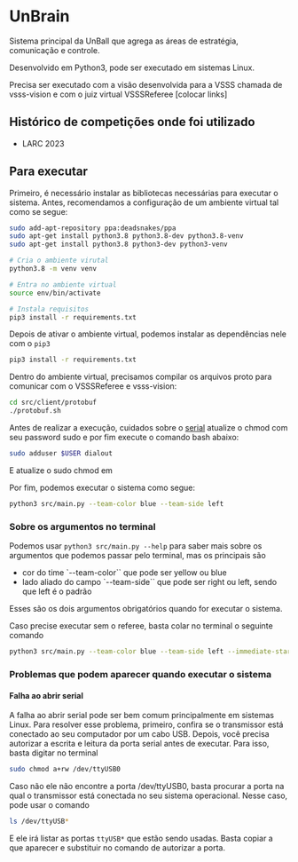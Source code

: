 # UnBrain

Sistema principal da UnBall que agrega as áreas de estratégia, comunicação e controle.

Desenvolvido em Python3, pode ser executado em sistemas Linux.

Precisa ser executado com a visão desenvolvida para a VSSS chamada de vsss-vision e com o juiz virtual
VSSSReferee [colocar links]

## Histórico de competições onde foi utilizado

- LARC 2023

## Para executar

Primeiro, é necessário instalar as bibliotecas necessárias para executar o sistema. Antes, recomendamos
a configuração de um ambiente virtual tal como se segue:

```bash
sudo add-apt-repository ppa:deadsnakes/ppa
sudo apt-get install python3.8 python3.8-dev python3.8-venv
sudo apt-get install python3.8 python3-dev python3-venv

# Cria o ambiente virutal
python3.8 -m venv venv

# Entra no ambiente virtual
source env/bin/activate

# Instala requisitos
pip3 install -r requirements.txt
```

Depois de ativar o ambiente virtual, podemos instalar as dependências nele com o `pip3`

```bash
pip3 install -r requirements.txt
```

Dentro do ambiente virtual, precisamos compilar os arquivos proto para comunicar com o
VSSSReferee e vsss-vision:

```bash
cd src/client/protobuf
./protobuf.sh
```

Antes de realizar a execução, cuidados sobre o [serial](https://github.com/unball/UnBrain/blob/main/src/communication/serialWifi.py) atualize o chmod com seu password sudo e por fim execute o comando bash abaixo: 
```bash
sudo adduser $USER dialout
```

E atualize o sudo chmod em 

Por fim, podemos executar o sistema como segue:

```bash
python3 src/main.py --team-color blue --team-side left
```

### Sobre os argumentos no terminal

Podemos usar `python3 src/main.py --help` para saber mais sobre os argumentos que podemos
passar pelo terminal, mas os principais são

- cor do time `--team-color`` que pode ser yellow ou blue
- lado aliado do campo `--team-side`` que pode ser right ou left, sendo que left é o padrão

Esses são os dois argumentos obrigatórios quando for executar o sistema.

Caso precise executar sem o referee, basta colar no terminal o seguinte comando

```bash
python3 src/main.py --team-color blue --team-side left --immediate-start
```

### Problemas que podem aparecer quando executar o sistema

#### Falha ao abrir serial

A falha ao abrir serial pode ser bem comum principalmente em sistemas Linux. Para resolver esse problema, primeiro,
confira se o transmissor está conectado ao seu computador por um cabo USB. Depois, você precisa autorizar a escrita e leitura da porta serial antes de executar.
Para isso, basta digitar no terminal

```bash
sudo chmod a+rw /dev/ttyUSB0
```

Caso não ele não encontre a porta /dev/ttyUSB0, basta procurar a porta na qual o transmissor está conectada no seu sistema operacional. Nesse caso, pode usar o comando

```bash
ls /dev/ttyUSB*
```

E ele irá listar as portas `ttyUSB*` que estão sendo usadas. Basta copiar a que aparecer e substituir no comando de autorizar a porta.
